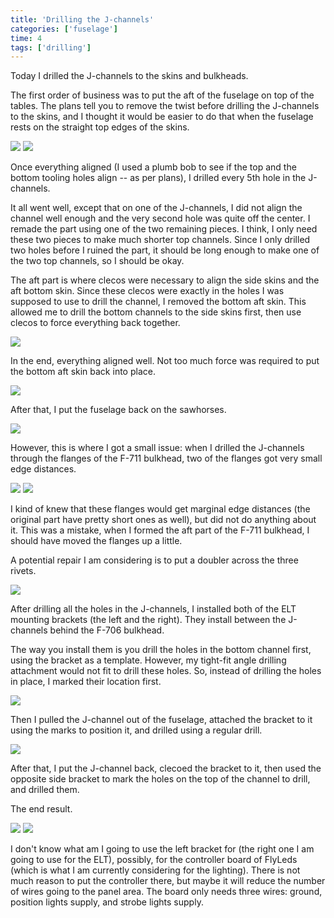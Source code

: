 ```yaml
---
title: 'Drilling the J-channels'
categories: ['fuselage']
time: 4
tags: ['drilling']
---
```


Today I drilled the J-channels to the skins and bulkheads.

<!-- more -->

The first order of business was to put the aft of the fuselage on top of the tables. The plans tell you to remove the twist before drilling the J-channels to the skins, and I thought it would be easier to do that when the fuselage rests on the straight top edges of the skins.

![](00-fuselage-on-the-table.jpeg)
![](01-fuselage-on-the-table-2.jpeg)

Once everything aligned (I used a plumb bob to see if the top and the bottom tooling holes align -- as per plans), I drilled every 5th hole in the J-channels.

It all went well, except that on one of the J-channels, I did not align the channel well enough and the very second hole was quite off the center. I remade the part using one of the two remaining pieces. I think, I only need these two pieces to make much shorter top channels. Since I only drilled two holes before I ruined the part, it should be long enough to make one of the two top channels, so I should be okay.

The aft part is where clecos were necessary to align the side skins and the aft bottom skin. Since these clecos were exactly in the holes I was supposed to use to drill the channel, I removed the bottom aft skin. This allowed me to drill the bottom channels to the side skins first, then use clecos to force everything back together.

![](02-aft-bottom-j-channels.jpeg)

In the end, everything aligned well. Not too much force was required to put the bottom aft skin back into place.

![](03-everything-aligned-well.jpeg)

After that, I put the fuselage back on the sawhorses.

![](04-fuselage-on-sawhorses.jpeg)

However, this is where I got a small issue: when I drilled the J-channels through the flanges of the F-711 bulkhead, two of the flanges got very small edge distances.

![](05-edge-distance.jpeg)
![](06-edge-distance-2.jpeg)

I kind of knew that these flanges would get marginal edge distances (the original part have pretty short ones as well), but did not do anything about it. This was a mistake, when I formed the aft part of the F-711 bulkhead, I should have moved the flanges up a little.

A potential repair I am considering is to put a doubler across the three rivets.

![](07-potential-repair.jpeg)

After drilling all the holes in the J-channels, I installed both of the ELT mounting brackets (the left and the right). They install between the J-channels behind the F-706 bulkhead.

The way you install them is you drill the holes in the bottom channel first, using the bracket as a template. However, my tight-fit angle drilling attachment would not fit to drill these holes. So, instead of drilling the holes in place, I marked their location first.

![](08-positioning-the-holes.jpeg)

Then I pulled the J-channel out of the fuselage, attached the bracket to it using the marks to position it, and drilled using a regular drill.

![](09-drilling-the-bracket.jpeg)

After that, I put the J-channel back, clecoed the bracket to it, then used the opposite side bracket to mark the holes on the top of the channel to drill, and drilled them.

The end result.

![](10-right-bracket.jpeg)
![](11-left-bracket.jpeg)

I don't know what am I going to use the left bracket for (the right one I am going to use for the ELT), possibly, for the controller board of FlyLeds (which is what I am currently considering for the lighting). There is not much reason to put the controller there, but maybe it will reduce the number of wires going to the panel area. The board only needs three wires: ground, position lights supply, and strobe lights supply.
